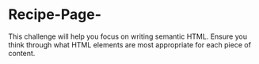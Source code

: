 # Recipe-Page-
This challenge will help you focus on writing semantic HTML. Ensure you think through what HTML elements are most appropriate for each piece of content.
